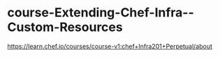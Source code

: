 # course-Extending-Chef-Infra--Custom-Resources
https://learn.chef.io/courses/course-v1:chef+Infra201+Perpetual/about
